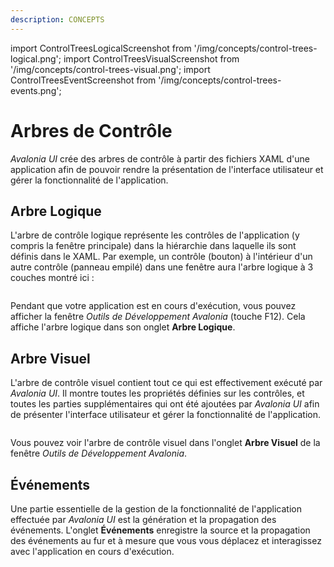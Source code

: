 ```yaml
---
description: CONCEPTS
---
```


import ControlTreesLogicalScreenshot from '/img/concepts/control-trees-logical.png';
import ControlTreesVisualScreenshot from '/img/concepts/control-trees-visual.png';
import ControlTreesEventScreenshot from '/img/concepts/control-trees-events.png';

# Arbres de Contrôle

_Avalonia UI_ crée des arbres de contrôle à partir des fichiers XAML d'une application afin de pouvoir rendre la présentation de l'interface utilisateur et gérer la fonctionnalité de l'application.

## Arbre Logique

L'arbre de contrôle logique représente les contrôles de l'application (y compris la fenêtre principale) dans la hiérarchie dans laquelle ils sont définis dans le XAML. Par exemple, un contrôle (bouton) à l'intérieur d'un autre contrôle (panneau empilé) dans une fenêtre aura l'arbre logique à 3 couches montré ici :

<img src={ControlTreesLogicalScreenshot} alt=""/>

Pendant que votre application est en cours d'exécution, vous pouvez afficher la fenêtre _Outils de Développement Avalonia_ (touche F12). Cela affiche l'arbre logique dans son onglet **Arbre Logique**.

## Arbre Visuel

L'arbre de contrôle visuel contient tout ce qui est effectivement exécuté par _Avalonia UI_. Il montre toutes les propriétés définies sur les contrôles, et toutes les parties supplémentaires qui ont été ajoutées par _Avalonia UI_ afin de présenter l'interface utilisateur et gérer la fonctionnalité de l'application.

<img src={ControlTreesVisualScreenshot} alt=""/>

Vous pouvez voir l'arbre de contrôle visuel dans l'onglet **Arbre Visuel** de la fenêtre _Outils de Développement Avalonia_.

## Événements

Une partie essentielle de la gestion de la fonctionnalité de l'application effectuée par _Avalonia UI_ est la génération et la propagation des événements. L'onglet **Événements** enregistre la source et la propagation des événements au fur et à mesure que vous vous déplacez et interagissez avec l'application en cours d'exécution.

<img src={ControlTreesEventScreenshot} alt=""/>